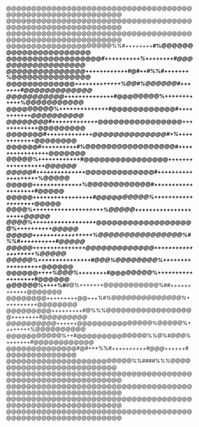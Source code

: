 @@@@@@@@@@@@@@@@@@@@@@@@@@@@@@@@@@@@@@@@@@@@@@@@@@@@@@@@@@@@
@@@@@@@@@@@@@@@@@@@@@@@@@@@@@@@@@@@@@@@@@@@@@@@@@@@@@@@@@@@@
@@@@@@@@@@@@@@@@@@@@@@@@@@@@@@@@@@@@@@@@@@@@@@@@@@@@@@@@@@@@
@@@@@@@@@@@@@@@@@@@@@%%#*++++++*++**#%@@@@@@@@@@@@@@@@@@@@@@
@@@@@@@@@@@@@@@@@@#++++++++++*%*++++++++*#@@@@@@@@@@@@@@@@@@
@@@@@@@@@@@@@@@*++++++++++++#@#++#%%#+++++++%@@@@@@@@@@@@@@@
@@@@@@@@@@@@@*+++++++++++++%@@#%@@@@@@#+++++++#@@@@@@@@@@@@@
@@@@@@@@@@@*++++++++++++++#@@@@@@@@%++++++++++++%@@@@@@@@@@@
@@@@@@@@@%++++++++++++++#@@@@@@@@@@@@#+++++++++++*@@@@@@@@@@
@@@@@@@@#+++++++++++++*@@@@@@@@@@@@@@@@++++++++++++@@@@@@@@@
@@@@@@@#+++++++++++++*@@@@@@@@@@@@@@#+%*++++++++++++@@@@@@@@
@@@@@@#++++++++++#%@@@@@@@@@@@@@@@@@#++++++++++++++++@@@@@@@
@@@@@%++++++++++++#@@@@@@@@@@@@@@@@++++++++++++++++++*@@@@@@
@@@@@#++++++++++++++*@@@@@@@@@@@@@#+++++++++++++++++++%@@@@@
@@@@@*++++++++++++++*%@@@@@@@@@@@@#+++++++++++++++++++#@@@@@
@@@@@+++++++++++++++++*#@@@@@@@@@@%+++++++++++++++++++*@@@@@
@@@@%++++++++++++++++++++*%@@@@@*+++++++++++++++++++++*@@@@@
@@@@%++++++++++++++++++*@@@@@@@@@@@@@@@@@@@%++++++++++*@@@@@
@@@@@+++++++++++++++++%@@@@@@@@@@@@@@@@%#%%#++++++++++#@@@@@
@@@@@*+++++++++++++++*@@@@@@@@@@@@@+++++++++++++++++++%@@@@@
@@@@@%+++++++++++++++#@@@%@@@@@@@@%++++++++++++++++++*@@@@@@
@@@@@@*++++%@@@%*++++++++#@@@@@@@@%++++++++++++++++++#@@@@@@
@@@@@@%++++%#**#@%+++++++@@@@@@@@@@@%##*++++++++++++*@@@@@@@
@@@@@@@@+++++++++@@+++*%#%@@@@@@@@@@@@@@%++++++++++*@@@@@@@@
@@@@@@@@@+++++++++#@%%%@@@@@@@@@@@@@@@@@@*++++++++#@@@@@@@@@
@@@@@@@@@@*++++*++*@@@@@@@@@@@@@@@%@@@@@%++++++++%@@@@@@@@@@
@@@@@@@@@@@%++#@@@@@@@@@@@@@@%*%@%#@@@%*+++++++#@@@@@@@@@@@@
@@@@@@@@@@@@@@#@#+**%%#*++++++++++#@@@*++++++#@@@@@@@@@@@@@@
@@@@@@@@@@@@@@@@@@@@@@@@@%%####%%%@@@@@@@@@@@@@@@@@@@@@@@@@@
@@@@@@@@@@@@@@@@@@@@@@@@@@@@@@@@@@@@@@@@@@@@@@@@@@@@@@@@@@@@
@@@@@@@@@@@@@@@@@@@@@@@@@@@@@@@@@@@@@@@@@@@@@@@@@@@@@@@@@@@@
@@@@@@@@@@@@@@@@@@@@@@@@@@@@@@@@@@@@@@@@@@@@@@@@@@@@@@@@@@@@
@@@@@@@@@@@@@@@@@@@@@@@@@@@@@@@@@@@@@@@@@@@@@@@@@@@@@@@@@@@@
